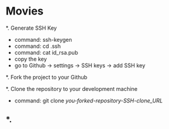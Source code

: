 Movies
======

*. Generate SSH Key
* command: ssh-keygen
* command: cd .ssh
* command: cat id_rsa.pub
*  copy the key
* go to Github -> settings -> SSH keys -> add SSH key

*. Fork the project to your Github

*. Clone the repository to your development machine
* command: git clone *you-forked-repository-SSH-clone_URL*

*. 
------

